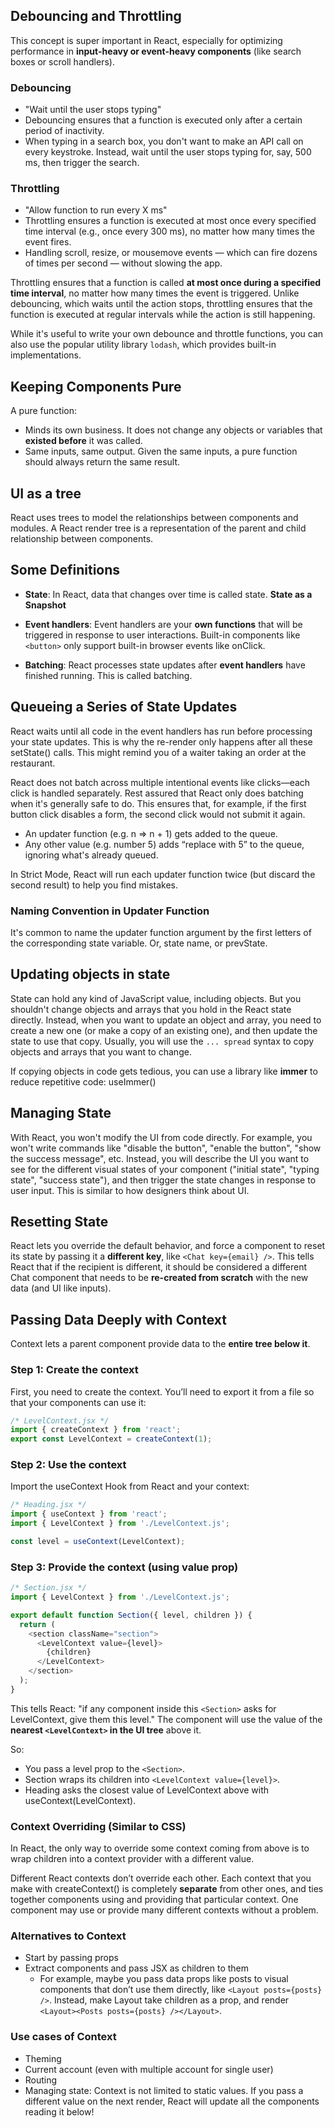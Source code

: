 ## Debouncing and Throttling
This concept is super important in React, especially for optimizing performance in **input-heavy or event-heavy components** (like search boxes or scroll handlers).

### Debouncing
- "Wait until the user stops typing"
- Debouncing ensures that a function is executed only after a certain period of inactivity.
- When typing in a search box, you don't want to make an API call on every keystroke. Instead, wait until the user stops typing for, say, 500 ms, then trigger the search.

### Throttling
- "Allow function to run every X ms"
- Throttling ensures a function is executed at most once every specified time interval (e.g., once every 300 ms), no matter how many times the event fires.
- Handling scroll, resize, or mousemove events — which can fire dozens of times per second — without slowing the app.

Throttling ensures that a function is called **at most once during a specified time interval**, no matter how many times the event is triggered. Unlike debouncing, which waits until the action stops, throttling ensures that the function is executed at regular intervals while the action is still happening.

While it's useful to write your own debounce and throttle functions, you can also use the popular utility library `lodash`, which provides built-in implementations.

## Keeping Components Pure

A pure function:
- Minds its own business. It does not change any objects or variables that **existed before** it was called.
- Same inputs, same output. Given the same inputs, a pure function should always return the same result.

## UI as a tree

React uses trees to model the relationships between components and modules. A React render tree is a representation of the parent and child relationship between components.

## Some Definitions
- **State**: In React, data that changes over time is called state. **State as a Snapshot**

- **Event handlers**: Event handlers are your **own functions** that will be triggered in response to user interactions. Built-in components like `<button>` only support built-in browser events like onClick.

- **Batching**: React processes state updates after **event handlers** have finished running. This is called batching.

## Queueing a Series of State Updates

React waits until all code in the event handlers has run before processing your state updates. This is why the re-render only happens after all these setState() calls. This might remind you of a waiter taking an order at the restaurant.

React does not batch across multiple intentional events like clicks—each click is handled separately. Rest assured that React only does batching when it's generally safe to do. This ensures that, for example, if the first button click disables a form, the second click would not submit it again.

- An updater function (e.g. n => n + 1) gets added to the queue.
- Any other value (e.g. number 5) adds “replace with 5” to the queue, ignoring what's already queued.

In Strict Mode, React will run each updater function twice (but discard the second result) to help you find mistakes.

### Naming Convention in Updater Function
It's common to name the updater function argument by the first letters of the corresponding state variable. Or, state name, or prevState.

## Updating objects in state 

State can hold any kind of JavaScript value, including objects. But you shouldn't change objects and arrays that you hold in the React state directly. Instead, when you want to update an object and array, you need to create a new one (or make a copy of an existing one), and then update the state to use that copy. Usually, you will use the `... spread` syntax to copy objects and arrays that you want to change.

If copying objects in code gets tedious, you can use a library like **immer** to reduce repetitive code: useImmer()

## Managing State

With React, you won't modify the UI from code directly. For example, you won't write commands like "disable the button", "enable the button", "show the success message", etc. Instead, you will describe the UI you want to see for the different visual states of your component ("initial state", "typing state", "success state"), and then trigger the state changes in response to user input. This is similar to how designers think about UI.

## Resetting State

React lets you override the default behavior, and force a component to reset its state by passing it a **different key**, like `<Chat key={email} />`. This tells React that if the recipient is different, it should be considered a different Chat component that needs to be **re-created from scratch** with the new data (and UI like inputs).

## Passing Data Deeply with Context

Context lets a parent component provide data to the **entire tree below it**.

### Step 1: Create the context

First, you need to create the context. You’ll need to export it from a file so that your components can use it:

```js
/* LevelContext.jsx */
import { createContext } from 'react';
export const LevelContext = createContext(1);
```

### Step 2: Use the context

Import the useContext Hook from React and your context:
```js
/* Heading.jsx */
import { useContext } from 'react';
import { LevelContext } from './LevelContext.js';

const level = useContext(LevelContext);
```

### Step 3: Provide the context (using value prop)
```js
/* Section.jsx */
import { LevelContext } from './LevelContext.js';

export default function Section({ level, children }) {
  return (
    <section className="section">
      <LevelContext value={level}>
        {children}
      </LevelContext>
    </section>
  );
}
```

This tells React: "if any component inside this `<Section>` asks for LevelContext, give them this level." The component will use the value of the **nearest `<LevelContext>` in the UI tree** above it.

So:
- You pass a level prop to the `<Section>`.
- Section wraps its children into `<LevelContext value={level}>`.
- Heading asks the closest value of LevelContext above with useContext(LevelContext).

### Context Overriding (Similar to CSS)

In React, the only way to override some context coming from above is to wrap children into a context provider with a different value.

Different React contexts don’t override each other. Each context that you make with createContext() is completely **separate** from other ones, and ties together components using and providing that particular context. One component may use or provide many different contexts without a problem.

### Alternatives to Context

- Start by passing props
- Extract components and pass JSX as children to them
   - For example, maybe you pass data props like posts to visual components that don’t use them directly, like `<Layout posts={posts} />`. Instead, make Layout take children as a prop, and render `<Layout><Posts posts={posts} /></Layout>`.

### Use cases of Context
- Theming
- Current account (even with multiple account for single user)
- Routing
- Managing state: Context is not limited to static values. If you pass a different value on the next render, React will update all the components reading it below!